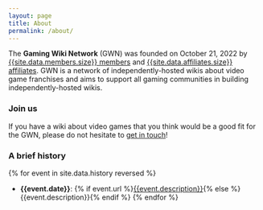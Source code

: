 ```yaml
---
layout: page
title: About
permalink: /about/
---
```


The **Gaming Wiki Network** (GWN) was founded on October 21, 2022 by [{{site.data.members.size}} members]({{site.baseurl}}/members) and [{{site.data.affiliates.size}} affiliates]({{site.baseurl}}/affiliates). GWN is a network of independently-hosted wikis about video game franchises and aims to support all gaming communities in building independently-hosted wikis.

### Join us

If you have a wiki about video games that you think would be a good fit for the GWN, please do not hesitate to [get in touch]({{site.baseurl}}/join)!

### A brief history

{% for event in site.data.history reversed %}
- **{{event.date}}**: {% if event.url %}[{{event.description}}]({{event.url}}){% else %}{{event.description}}{% endif %}
{% endfor %}
